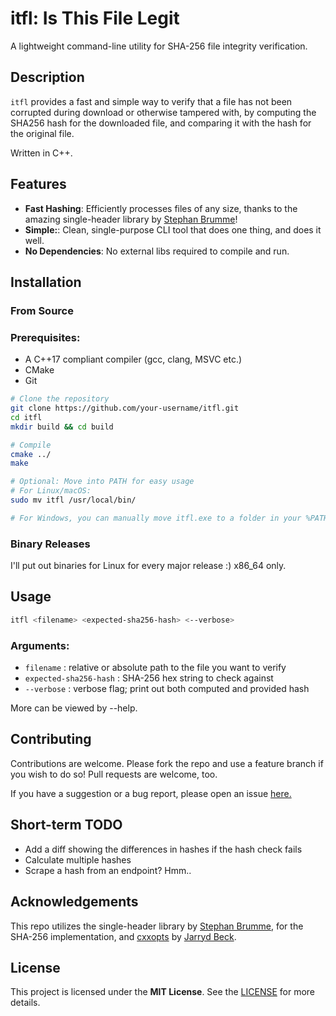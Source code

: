 # itfl: Is This File Legit
A lightweight command-line utility for SHA-256 file integrity verification.

## Description
```itfl``` provides a fast and simple way to verify that a file has not been corrupted during download or otherwise tampered with, by computing the SHA256 hash for the downloaded file, and comparing it with the hash for the original file.

Written in C++.

## Features
- __Fast Hashing__: Efficiently processes files of any size, thanks to the amazing single-header library by [Stephan Brumme](https://create.stephan-brumme.com/hash-library/)!
- __Simple:__: Clean, single-purpose CLI tool that does one thing, and does it well.
- __No Dependencies__: No external libs required to compile and run.

## Installation
### From Source
### Prerequisites:
- A C++17 compliant compiler (gcc, clang, MSVC etc.)
- CMake
- Git

```bash
# Clone the repository
git clone https://github.com/your-username/itfl.git
cd itfl
mkdir build && cd build

# Compile
cmake ../
make

# Optional: Move into PATH for easy usage
# For Linux/macOS:
sudo mv itfl /usr/local/bin/

# For Windows, you can manually move itfl.exe to a folder in your %PATH%
```
### Binary Releases
I'll put out binaries for Linux for every major release :) x86_64 only.

## Usage

```bash
itfl <filename> <expected-sha256-hash> <--verbose>
```

### Arguments:
- ```filename``` : relative or absolute path to the file you want to verify
- ```expected-sha256-hash``` : SHA-256 hex string to check against
- ```--verbose``` : verbose flag; print out both computed and provided hash

More can be viewed by --help.

## Contributing

Contributions are welcome. Please fork the repo and use a feature branch if you wish to do so! Pull requests are welcome, too.

If you have a suggestion or a bug report, please open an issue [here.](https://github.com/nxck2005/itfl/issues "Issues")

## Short-term TODO
- Add a diff showing the differences in hashes if the hash check fails
- Calculate multiple hashes
- Scrape a hash from an endpoint? Hmm..

## Acknowledgements

This repo utilizes the single-header library by [Stephan Brumme](https://create.stephan-brumme.com/hash-library/), for the SHA-256 implementation, and [cxxopts](https://github.com/jarro2783/cxxopts) by [Jarryd Beck](https://github.com/jarro2783).

## License

This project is licensed under the __MIT License__. See the [LICENSE](https://github.com/nxck2005/itfl/blob/main/LICENSE "License for nxck2005/itfl") for more details.

